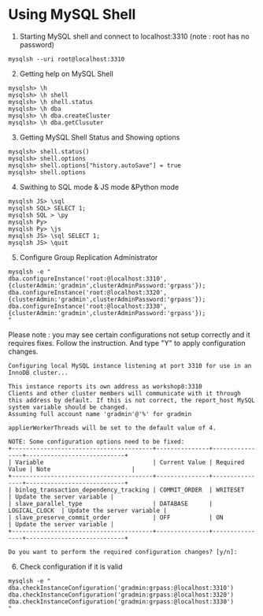 # Using MySQL Shell

1. Starting MySQL shell and connect to localhost:3310 (note : root has no password)
```
mysqlsh --uri root@localhost:3310
```
2. Getting help on MySQL Shell
```
mysqlsh> \h
mysqlsh> \h shell
mysqlsh> \h shell.status
mysqlsh> \h dba
mysqlsh> \h dba.createCluster
mysqlsh> \h dba.getClusuter
```

3. Getting MySQL Shell Status and Showing options
```
mysqlsh> shell.status()
mysqlsh> shell.options
mysqlsh> shell.options["history.autoSave"] = true
mysqlsh> shell.options

```

4. Swithing to SQL mode & JS mode &Python mode
```
mysqlsh JS> \sql
mysqlsh SQL> SELECT 1;
mysqlsh SQL > \py
mysqlsh Py>
mysqlsh Py> \js
mysqlsh JS> \sql SELECT 1;
mysqlsh JS> \quit
```


5. Configure Group Replication Administrator
```
mysqlsh -e "
dba.configureInstance('root:@localhost:3310',{clusterAdmin:'gradmin',clusterAdminPassword:'grpass'});
dba.configureInstance('root:@localhost:3320',{clusterAdmin:'gradmin',clusterAdminPassword:'grpass'});
dba.configureInstance('root:@localhost:3330',{clusterAdmin:'gradmin',clusterAdminPassword:'grpass'});
"
```

Please note : you may see certain configurations not setup correctly and it requires fixes.  Follow the instruction.  And type "Y" to apply configuration changes.

```
Configuring local MySQL instance listening at port 3310 for use in an InnoDB cluster...

This instance reports its own address as workshop8:3310
Clients and other cluster members will communicate with it through this address by default. If this is not correct, the report_host MySQL system variable should be changed.
Assuming full account name 'gradmin'@'%' for gradmin

applierWorkerThreads will be set to the default value of 4.

NOTE: Some configuration options need to be fixed:
+----------------------------------------+---------------+----------------+----------------------------+
| Variable                               | Current Value | Required Value | Note                       |
+----------------------------------------+---------------+----------------+----------------------------+
| binlog_transaction_dependency_tracking | COMMIT_ORDER  | WRITESET       | Update the server variable |
| slave_parallel_type                    | DATABASE      | LOGICAL_CLOCK  | Update the server variable |
| slave_preserve_commit_order            | OFF           | ON             | Update the server variable |
+----------------------------------------+---------------+----------------+----------------------------+

Do you want to perform the required configuration changes? [y/n]:
```

6. Check configuration if it is valid
```
mysqlsh -e "
dba.checkInstanceConfiguration('gradmin:grpass:@localhost:3310')
dba.checkInstanceConfiguration('gradmin:grpass:@localhost:3320')
dba.checkInstanceConfiguration('gradmin:grpass:@localhost:3330')
"
```

